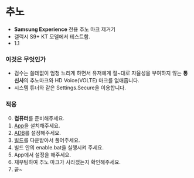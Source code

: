 # 추노
- **Samsung Experience** 전용 추노 마크 제거기
- 갤럭시 S9+ KT 모델에서 테스트함.
- 1.1

### 이것은 무엇인가

- 검수는 쓸데없이 엄청 느리게 하면서 유저에게 절~대로 자율성을 부여하지 않는 **통신사**의 추노마크와 HD Voice(VOLTE) 마크를 없애줍니다.
- 시스템 튜너와 같은 Settings.Secure을 이용합니다.

### 적용
0. **컴퓨터**를 준비해주세요.
1. [App](https://github.com/craftingmod/Chuno/releases/download/v1.1/chuno.apk.zip)을 설치해주세요.
2. [ADB](http://bbshinny.tistory.com/180)를 설정해주세요.
3. [빌드](https://github.com/craftingmod/Chuno/releases/download/v1.1/pc.zip)를 다운받아서 풀어주세요.
4. 빌드 안의 enable.bat을 실행시켜 주세요.
5. App에서 설정을 해주세요.
6. 재부팅하여 추노 마크가 사라졌는지 확인해주세요.
8. 끝~
